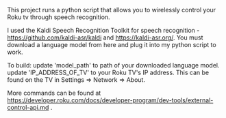 This project runs a python script that allows you to wirelessly control your Roku tv through speech recognition.  

I used the Kaldi Speech Recognition Toolkit for speech recognition - https://github.com/kaldi-asr/kaldi and https://kaldi-asr.org/.
You must download a language model from here and plug it into my python script to work. 

To build: 
  update 'model_path' to path of your downloaded language model.
  update 'IP_ADDRESS_OF_TV' to your Roku TV's IP address. This can be found on the TV in Settings => Network => About. 

More commands can be found at https://developer.roku.com/docs/developer-program/dev-tools/external-control-api.md . 
